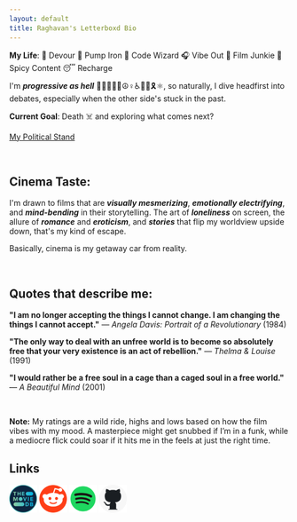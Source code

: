 ```yaml
---
layout: default
title: Raghavan's Letterboxd Bio
---
```


**My Life**: 🦐 Devour 💪 Pump Iron 🤖 Code Wizard 🎧 Vibe Out 🍿 Film Junkie 🥵 Spicy Content 😴 Recharge

I'm **_progressive as hell_** 🏳️‍🌈🏳️‍⚧️💗☮️♀️♿✊🏾🎗️⚛️, so naturally, I dive headfirst into debates, especially when the other side's stuck in the past.

**Current Goal**: Death ☠️ and exploring what comes next?

[My Political Stand](https://www.youtube.com/watch?v=68ixlbMQaY0&t=127s&cc_load_policy=1&cc_lang_pref=en)

<br>

## Cinema Taste:

I'm drawn to films that are **_visually mesmerizing_**, **_emotionally electrifying_**, and **_mind-bending_** in their storytelling. The art of **_loneliness_** on screen, the allure of **_romance_** and **_eroticism_**, and **_stories_** that flip my worldview upside down, that's my kind of escape.

Basically, cinema is my getaway car from reality.

<br>

## Quotes that describe me:

**"I am no longer accepting the things I cannot change. I am changing the things I cannot accept."** — _Angela Davis: Portrait of a Revolutionary_ (1984)

**"The only way to deal with an unfree world is to become so absolutely free that your very existence is an act of rebellion."** — _Thelma & Louise_ (1991)

**"I would rather be a free soul in a cage than a caged soul in a free world."** — _A Beautiful Mind_ (2001)

<br>

**Note:** My ratings are a wild ride, highs and lows based on how the film vibes with my mood. A masterpiece might get snubbed if I’m in a funk, while a mediocre flick could soar if it hits me in the feels at just the right time.

## Links

[<img alt="Spotify" width="50px" src="assets/icons/tmdb.png" />](https://www.themoviedb.org/u/Raghavan_Rave)
[<img alt="Spotify" width="50px" src="assets/icons/reddit.png" />](https://www.reddit.com/user/Raghavan_Rave10)
[<img alt="Spotify" width="50px" src="assets/icons/spotify.png" />](https://open.spotify.com/user/31ihiyobja76jv25r7j7oj6rmjdu)
[<img alt="Spotify" width="50px" src="assets/icons/github.png" />](https://github.com/Tetrax-10)
